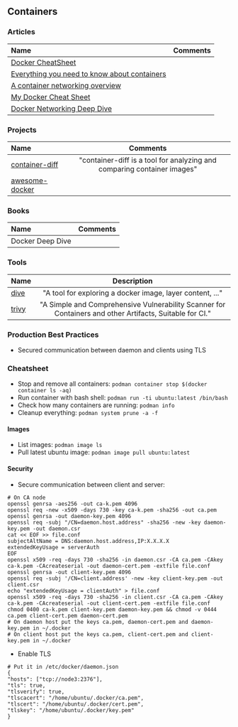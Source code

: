 ## Containers

### Articles

Name | Comments
:------ |:--------:
[Docker CheatSheet](https://cheatsheet.dennyzhang.com/cheatsheet-docker-a4) |
[Everything you need to know about containers](https://medium.com/faun/everything-you-need-to-know-about-containers-7655badb4307) |
[A container networking overview](https://jvns.ca/blog/2016/12/22/container-networking) |
[My Docker Cheat Sheet](https://medium.com/statuscode/dockercheatsheet-9730ce03630d) |
[Docker Networking Deep Dive](http://100daysofdevops.com/21-days-of-docker-day-19-docker-networking-deep-dive/?fbclid=IwAR19KJWwhZjulbn7JNbBYLFxKFf-x0v25TSc-_bOJ6YieUND4A6UZcBSUhA) |

### Projects

Name | Comments
:------ |:--------:
[container-diff](https://github.com/GoogleContainerTools/container-diff) | "container-diff is a tool for analyzing and comparing container images"
[awesome-docker](https://github.com/veggiemonk/awesome-docker) | 

### Books


Name | Comments
:------ |:--------:
Docker Deep Dive |

### Tools

Name | Description
:------|:------:
[dive](https://github.com/wagoodman/dive) | "A tool for exploring a docker image, layer content, ..."
[trivy](https://github.com/aquasecurity/trivy) | "A Simple and Comprehensive Vulnerability Scanner for Containers and other Artifacts, Suitable for CI."

### Production Best Practices

* Secured communication between daemon and clients using TLS

### Cheatsheet

* Stop and remove all containers: `podman container stop $(docker container ls -aq)`
* Run container with bash shell: `podman run -ti ubuntu:latest /bin/bash`
* Check how many containers are running: `podman info`
* Cleanup everything: `podman system prune -a -f`

#### Images

* List images: `podman image ls`
* Pull latest ubuntu image: `podman image pull ubuntu:latest`

#### Security

* Secure communication between client and server:

```
# On CA node
openssl genrsa -aes256 -out ca-k.pem 4096
openssl req -new -x509 -days 730 -key ca-k.pem -sha256 -out ca.pem
openssl genrsa -out daemon-key.pem 4096
openssl req -subj "/CN=daemon.host.address" -sha256 -new -key daemon-key.pem -out daemon.csr
cat << EOF >> file.conf
subjectAltName = DNS:daemon.host.address,IP:X.X.X.X
extendedKeyUsage = serverAuth
EOF
openssl x509 -req -days 730 -sha256 -in daemon.csr -CA ca.pem -CAkey ca-k.pem -CAcreateserial -out daemon-cert.pem -extfile file.conf
openssl genrsa -out client-key.pem 4096
openssl req -subj '/CN=client.address' -new -key client-key.pem -out client.csr
echo "extendedKeyUsage = clientAuth" > file.conf
openssl x509 -req -days 730 -sha256 -in client.csr -CA ca.pem -CAkey ca-k.pem -CAcreateserial -out client-cert.pem -extfile file.conf
chmod 0400 ca-k.pem client-key.pem daemon-key.pem && chmod -v 0444 ca.pem client-cert.pem daemon-cert.pem
# On daemon host put the keys ca.pem, daemon-cert.pem and daemon-key.pem in ~/.docker
# On client host put the keys ca.pem, client-cert.pem and client-key.pem in ~/.docker
```

* Enable TLS

```
# Put it in /etc/docker/daemon.json
{
"hosts": ["tcp://node3:2376"],
"tls": true,
"tlsverify": true,
"tlscacert": "/home/ubuntu/.docker/ca.pem",
"tlscert": "/home/ubuntu/.docker/cert.pem",
"tlskey": "/home/ubuntu/.docker/key.pem"
}
```
